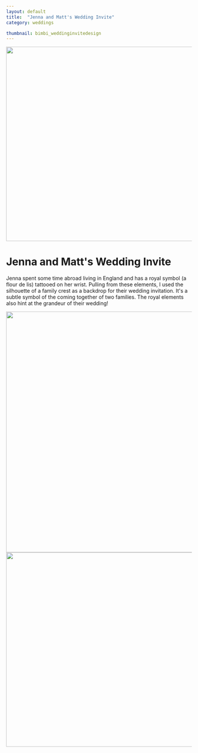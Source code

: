 ```yaml
---
layout: default
title:  "Jenna and Matt's Wedding Invite"
category: weddings

thumbnail: bimbi_weddinginvitedesign
---
```


<img src="{{ site.baseurl}}/images/bimbi_weddinginvitedesign_01.jpg" width="790" height="527">

# Jenna and Matt's Wedding Invite

Jenna spent some time abroad living in England and has a royal symbol (a flour de lis) tattooed on her wrist. Pulling from these elements, I used the silhouette of a family crest as a backdrop for their wedding invitation. It's a subtle symbol of the coming together of two families. The royal elements also hint at the grandeur of their wedding!

<img src="{{ site.baseurl}}/images/bimbi_weddinginvitedesign_02.jpg" width="790" height="653">
<img src="{{ site.baseurl}}/images/bimbi_weddinginvitedesign_03.jpg" width="790" height="527">
